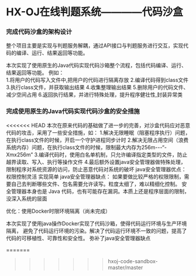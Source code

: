 # HX-OJ在线判题系统————代码沙盒

### 完成代码沙盒的架构设计

整个项目主要是实现与判题服务解耦，通过API接口与判题服务进行交互，实现代码的编译、运行、结果返回等功能。

本次实现了使用原生的Java代码实现代码沙箱整个流程，包括代码编译、运行、结果返回等功能。
例如：  
1.将用户的代码写入文件中,把用户的代码进行隔离存放
2.编译代码得到class文件
3.执行class文件，并获取输出结果
4.收集整理输出结果
5.删除用户的代码文件、减少空间占用
6.返回执行结果，并进行特殊处理，提升程序健壮性,封装异常类

### 完成使用原生的Java代码实现代码沙盒的安全措施
<<<<<<< HEAD
本次在原来代码的基础做了进一步的完善，对沙盒代码应对恶意代码的攻击，采用了一些安全措施，如：
1.解决无限睡眠（阻塞程序执行）问题，在执行class文件的时候，开启一个守护进程同步计时
2.解决无限占用空间（浪费系统内存）问题，在执行class文件的时候，限制最大内存为256m---“-Xmx256m”
3.编译代码时，使用白名单机制，只允许编译指定类型的文件，防止越界读取、写入、执行等操作文件
4.最后额外设置java安全管理器做特殊处理，限制程序对系统资源的访问，防止恶意代码对系统的破坏
java安全管理器优点：
权限控制灵活
实现简单
java安全管理器缺点：
如果要做比较严格的权限限制，需要自己去判断哪些文件、包名需要允许读写。粒度太细了，难以精细化控制。
安全管理器本身也是 Java 代码，也有可能存在漏洞。本质上还是程序层面的限制，没深入系统的层面

优化：使用Docker时限环境隔离（尚未完成）

本次实现了使用java操作Docker实现了代码沙箱，使得代码运行环境与生产环境隔离，
避免了代码运行环境的污染。解决了代码运行环境不一致的问题，提高了代码的可移植性、可靠性和安全性。
弥补了java安全管理器缺点

=======
>>>>>>> hxoj-code-sandbox-master/master




